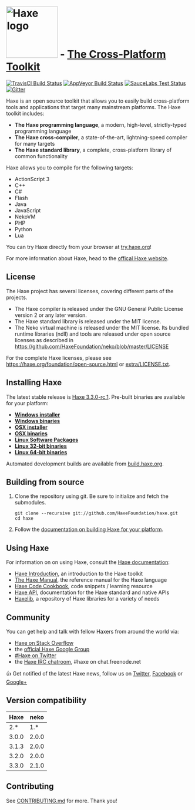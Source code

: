 
# [<img src="http://haxe.org/img/haxe-logo-horizontal.svg" alt="Haxe logo" width="140">](https://haxe.org) - [The Cross-Platform Toolkit](https://haxe.org)
[![TravisCI Build Status](https://travis-ci.org/HaxeFoundation/haxe.svg?branch=development)](https://travis-ci.org/HaxeFoundation/haxe)
[![AppVeyor Build Status](https://ci.appveyor.com/api/projects/status/github/HaxeFoundation/haxe?branch=development&svg=true)](https://ci.appveyor.com/project/HaxeFoundation/haxe)
[![SauceLabs Test Status](https://saucelabs.com/buildstatus/haxe)](https://saucelabs.com/u/haxe)
[![Gitter](https://badges.gitter.im/Join%20Chat.svg)](https://gitter.im/HaxeFoundation/haxe?utm_source=badge&utm_medium=badge&utm_campaign=pr-badge)

Haxe is an open source toolkit that allows you to easily build cross-platform tools and applications that target many mainstream platforms. The Haxe toolkit includes:

 * **The Haxe programming language**, a modern, high-level, strictly-typed programming language
 * **The Haxe cross-compiler**, a state-of-the-art, lightning-speed compiler for many targets
 * **The Haxe standard library**, a complete, cross-platform library of common functionality

Haxe allows you to compile for the following targets:

 * ActionScript 3
 * C++
 * C#
 * Flash
 * Java
 * JavaScript
 * NekoVM
 * PHP
 * Python
 * Lua

You can try Haxe directly from your browser at [try.haxe.org](http://try.haxe.org)!

For more information about Haxe, head to the [offical Haxe website](https://haxe.org).

## License

The Haxe project has several licenses, covering different parts of the projects.

 * The Haxe compiler is released under the GNU General Public License version 2 or any later version.
 * The Haxe standard library is released under the MIT license.
 * The Neko virtual machine is released under the MIT license. Its bundled runtime libraries (ndll) and tools are released under open source licenses as described in https://github.com/HaxeFoundation/neko/blob/master/LICENSE

For the complete Haxe licenses, please see https://haxe.org/foundation/open-source.html or [extra/LICENSE.txt](extra/LICENSE.txt).

## Installing Haxe

The latest stable release is [Haxe 3.3.0-rc.1](https://haxe.org/download/version/3.3.0-rc.1/). Pre-built binaries are available for your platform:

 * **[Windows installer](https://haxe.org/download/file/3.3.0-rc.1/haxe-3.3.0-rc.1-win.exe)**
 * **[Windows binaries](https://haxe.org/download/file/3.3.0-rc.1/haxe-3.3.0-rc.1-win.zip)**
 * **[OSX installer](https://haxe.org/download/file/3.3.0-rc.1/haxe-3.3.0-rc.1-osx-installer.pkg)**
 * **[OSX binaries](https://haxe.org/download/file/3.3.0-rc.1/haxe-3.3.0-rc.1-osx.tar.gz)**
 * **[Linux Software Packages](https://haxe.org/download/linux)**
 * **[Linux 32-bit binaries](https://haxe.org/download/file/3.3.0-rc.1/haxe-3.3.0-rc.1-linux32.tar.gz)**
 * **[Linux 64-bit binaries](https://haxe.org/download/file/3.3.0-rc.1/haxe-3.3.0-rc.1-linux64.tar.gz)**

Automated development builds are available from [build.haxe.org](http://build.haxe.org).

## Building from source

 1. Clone the repository using git. Be sure to initialize and fetch the submodules.

        git clone --recursive git://github.com/HaxeFoundation/haxe.git
        cd haxe

 2. Follow the [documentation on building Haxe for your platform](https://haxe.org/documentation/introduction/building-haxe.html).

## Using Haxe

For information on on using Haxe, consult the [Haxe documentation](https://haxe.org/documentation):

 * [Haxe Introduction](https://haxe.org/documentation/introduction), an introduction to the Haxe toolkit
 * [The Haxe Manual](https://haxe.org/manual), the reference manual for the Haxe language
 * [Haxe Code Cookbook](http://code.haxe.org), code snippets / learning resource
 * [Haxe API](http://api.haxe.org), documentation for the Haxe standard and native APIs
 * [Haxelib](https://lib.haxe.org), a repository of Haxe libraries for a variety of needs

## Community

You can get help and talk with fellow Haxers from around the world via:

 * [Haxe on Stack Overflow](http://stackoverflow.com/questions/tagged/haxe)
 * the [official Haxe Google Group](https://groups.google.com/forum/#!forum/haxelang)
 * [#Haxe on Twitter](https://twitter.com/hashtag/haxe?src=hash)
 * the [Haxe IRC chatroom](http://unic0rn.github.io/tiramisu/haxe), #haxe on chat.freenode.net

:+1: Get notified of the latest Haxe news, follow us on [Twitter](https://twitter.com/haxelang), [Facebook](https://www.facebook.com/haxe.org) or [Google+](https://plus.google.com/+HaxeOrg)

## Version compatibility

Haxe   | neko
----   | -----
2.*    | 1.*
3.0.0  | 2.0.0
3.1.3  | 2.0.0
3.2.0  | 2.0.0
3.3.0  | 2.1.0


## Contributing

See [CONTRIBUTING.md](CONTRIBUTING.md) for more. Thank you!
